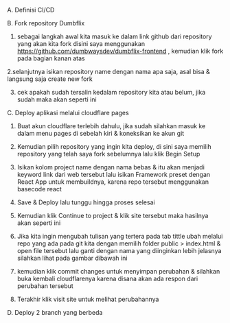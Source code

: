 A. Definisi CI/CD 

B. Fork repository Dumbflix
1. sebagai langkah awal kita masuk ke dalam link github dari repository yang akan kita fork disini saya menggunakan https://github.com/dumbwaysdev/dumbflix-frontend , kemudian klik fork pada bagian kanan atas



2.selanjutnya isikan repository name dengan nama apa saja, asal bisa & langsung saja create new fork



3. cek apakah sudah tersalin kedalam repository kita atau belum, jika sudah maka akan seperti ini


C. Deploy aplikasi melalui cloudflare pages

1. Buat akun cloudflare terlebih dahulu, jika sudah silahkan masuk ke dalam menu pages di sebelah kiri & koneksikan ke akun git 


2. Kemudian pilih repository yang ingin kita deploy, di sini saya memilih repository yang telah saya fork sebelumnya lalu klik Begin Setup


3. Isikan kolom project name dengan nama bebas & itu akan menjadi keyword link dari web tersebut lalu isikan Framework preset dengan React App untuk membuildnya, karena repo tersebut menggunakan basecode react


4. Save & Deploy lalu tunggu hingga proses selesai


5. Kemudian klik Continue to project & klik site tersebut maka hasilnya akan seperti ini


6. Jika kita ingin mengubah tulisan yang tertera pada tab tittle ubah melalui repo yang ada pada git kita dengan memilih folder public > index.html & open file tersebut lalu ganti dengan nama yang diinginkan
lebih jelasnya silahkan lihat pada gambar dibawah ini


7. kemudian klik commit changes untuk menyimpan perubahan & silahkan buka kembali cloudflarenya karena disana akan ada respon dari perubahan tersebut


8. Terakhir klik visit site untuk melihat perubahannya


D. Deploy 2 branch yang berbeda



